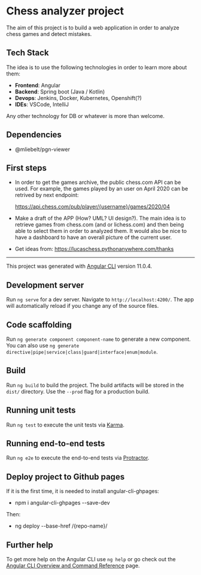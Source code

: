 # Chess analyzer project
The aim of this project is to build a web application in order to analyze chess games and detect mistakes.

## Tech Stack
The idea is to use the following technologies in order to learn more about them:
- **Frontend**: Angular
- **Backend**: Spring boot (Java / Kotlin)
- **Devops**: Jenkins, Docker, Kubernetes, Openshift(?)
- **IDEs**: VSCode, IntelliJ

Any other technology for DB or whatever is more than welcome.

## Dependencies
- @mliebelt/pgn-viewer

## First steps

- In order to get the games archive, the public chess.com API can be used. For example, the games played by an user on April 2020 can be retrived by next endpoint:

    https://api.chess.com/pub/player/{username}/games/2020/04

- Make a draft of the APP (How? UML? UI design?). The main idea is to retrieve games from chess.com (and or lichess.com) and then being able to select them in order to analyzed them. It would also be nice to have a dashboard to have an overall picture of the current user.

- Get ideas from:
    https://lucaschess.pythonanywhere.com/thanks

---

This project was generated with [Angular CLI](https://github.com/angular/angular-cli) version 11.0.4.

## Development server

Run `ng serve` for a dev server. Navigate to `http://localhost:4200/`. The app will automatically reload if you change any of the source files.

## Code scaffolding

Run `ng generate component component-name` to generate a new component. You can also use `ng generate directive|pipe|service|class|guard|interface|enum|module`.

## Build

Run `ng build` to build the project. The build artifacts will be stored in the `dist/` directory. Use the `--prod` flag for a production build.

## Running unit tests

Run `ng test` to execute the unit tests via [Karma](https://karma-runner.github.io).

## Running end-to-end tests

Run `ng e2e` to execute the end-to-end tests via [Protractor](http://www.protractortest.org/).

## Deploy project to Github pages

If it is the first time, it is needed to install angular-cli-ghpages:
- npm i angular-cli-ghpages --save-dev

Then:
- ng deploy --base-href /{repo-name}/

## Further help

To get more help on the Angular CLI use `ng help` or go check out the [Angular CLI Overview and Command Reference](https://angular.io/cli) page.
